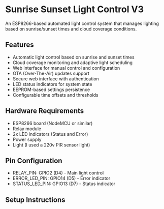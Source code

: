 
# Sunrise Sunset Light Control V3

An ESP8266-based automated light control system that manages lighting based on sunrise/sunset times and cloud coverage conditions.

## Features

- Automatic light control based on sunrise and sunset times
- Cloud coverage monitoring and adaptive light scheduling
- Web interface for manual control and configuration
- OTA (Over-The-Air) updates support
- Secure web interface with authentication
- LED status indicators for system state
- EEPROM-based settings persistence
- Configurable time offsets and thresholds

## Hardware Requirements

- ESP8266 board (NodeMCU or similar)
- Relay module
- 2x LED indicators (Status and Error)
- Power supply
- Light (I used a 220v PIR sensor light)

## Pin Configuration

- RELAY_PIN: GPIO2 (D4) - Main light control
- ERROR_LED_PIN: GPIO14 (D5) - Error indicator
- STATUS_LED_PIN: GPIO13 (D7) - Status indicator

## Setup Instructions

